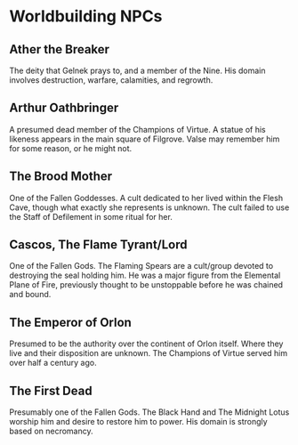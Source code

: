 # Worldbuilding NPCs

## Ather the Breaker

The deity that Gelnek prays to, and a member of the Nine. His domain involves destruction, warfare, calamities, and regrowth.

## Arthur Oathbringer 

A presumed dead member of the Champions of Virtue. A statue of his likeness appears in the main square of Filgrove. Valse may remember him for some reason, or he might not.

## The Brood Mother

One of the Fallen Goddesses. A cult dedicated to her lived within the Flesh Cave, though what exactly she represents is unknown. The cult failed to use the Staff of Defilement in some ritual for her.

## Cascos, The Flame Tyrant/Lord 

One of the Fallen Gods. The Flaming Spears are a cult/group devoted to destroying the seal holding him. He was a major figure from the Elemental Plane of Fire, previously thought to be unstoppable before he was chained and bound.

## The Emperor of Orlon 

Presumed to be the authority over the continent of Orlon itself. Where they live and their disposition are unknown. The Champions of Virtue served him over half a century ago.

## The First Dead 

Presumably one of the Fallen Gods. The Black Hand and The Midnight Lotus worship him and desire to restore him to power. His domain is strongly based on necromancy.